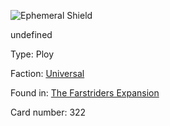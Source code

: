 
![Ephemeral Shield](https://warhammerunderworlds.com/wp-content/uploads/sites/6/2018/03/322_ENG.png)

undefined

Type: Ploy

Faction: [Universal](/factions/universal.md)

Found in: [The Farstriders Expansion](/locations/the-farstriders-expansion.md)

Card number: 322
